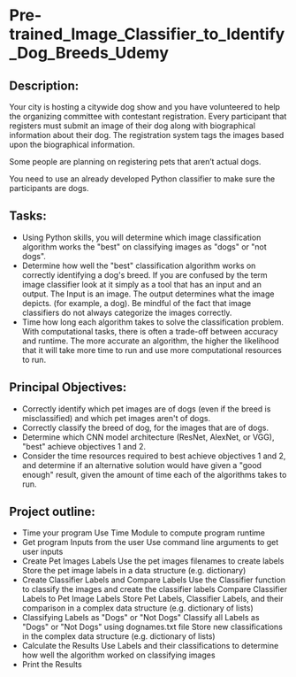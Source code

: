 # Pre-trained_Image_Classifier_to_Identify_Dog_Breeds_Udemy
## Description:
Your city is hosting a citywide dog show and you have volunteered to help the organizing committee with contestant registration. Every participant that registers must submit an image of their dog along with biographical information about their dog. The registration system tags the images based upon the biographical information.

Some people are planning on registering pets that aren’t actual dogs.

You need to use an already developed Python classifier to make sure the participants are dogs.

## Tasks:
* Using Python skills, you will determine which image classification algorithm works the "best" on classifying images as "dogs" or "not dogs".
* Determine how well the "best" classification algorithm works on correctly identifying a dog's breed. If you are confused by the term image classifier look at it simply as a tool that has an input and an output. The Input is an image. The 
  output determines what the image depicts. (for example, a dog). Be mindful of the fact that image classifiers do not always categorize the images correctly.
* Time how long each algorithm takes to solve the classification problem. With computational tasks, there is often a trade-off between accuracy and runtime. The more accurate an algorithm, the higher the likelihood that it will take more 
  time to run and use more computational resources to run.

## Principal Objectives:
* Correctly identify which pet images are of dogs (even if the breed is misclassified) and which pet images aren't of dogs.  
* Correctly classify the breed of dog, for the images that are of dogs.  
* Determine which CNN model architecture (ResNet, AlexNet, or VGG), "best" achieve objectives 1 and 2.  
* Consider the time resources required to best achieve objectives 1 and 2, and determine if an alternative solution would have given a "good enough" result, given the amount of time each of the algorithms takes to run.

## Project outline:
* Time your program
  Use Time Module to compute program runtime
* Get program Inputs from the user
  Use command line arguments to get user inputs
* Create Pet Images Labels
  Use the pet images filenames to create labels
  Store the pet image labels in a data structure (e.g. dictionary)
* Create Classifier Labels and Compare Labels
  Use the Classifier function to classify the images and create the classifier labels
  Compare Classifier Labels to Pet Image Labels
  Store Pet Labels, Classifier Labels, and their comparison in a complex data structure (e.g. dictionary of   lists)
* Classifying Labels as "Dogs" or "Not Dogs"
  Classify all Labels as "Dogs" or "Not Dogs" using dognames.txt file
  Store new classifications in the complex data structure (e.g. dictionary of lists)
* Calculate the Results
  Use Labels and their classifications to determine how well the algorithm worked on classifying images
* Print the Results
